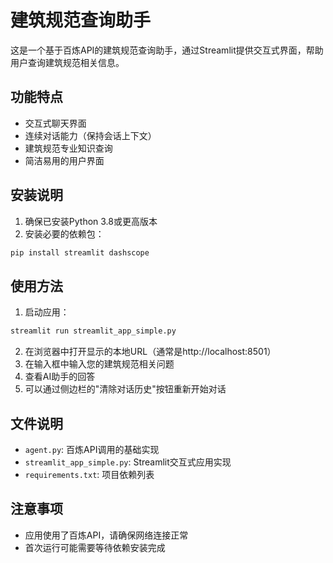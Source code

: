 # 建筑规范查询助手

这是一个基于百炼API的建筑规范查询助手，通过Streamlit提供交互式界面，帮助用户查询建筑规范相关信息。

## 功能特点

- 交互式聊天界面
- 连续对话能力（保持会话上下文）
- 建筑规范专业知识查询
- 简洁易用的用户界面

## 安装说明

1. 确保已安装Python 3.8或更高版本
2. 安装必要的依赖包：

```bash
pip install streamlit dashscope
```

## 使用方法

1. 启动应用：

```bash
streamlit run streamlit_app_simple.py
```

2. 在浏览器中打开显示的本地URL（通常是http://localhost:8501）
3. 在输入框中输入您的建筑规范相关问题
4. 查看AI助手的回答
5. 可以通过侧边栏的"清除对话历史"按钮重新开始对话

## 文件说明

- `agent.py`: 百炼API调用的基础实现
- `streamlit_app_simple.py`: Streamlit交互式应用实现
- `requirements.txt`: 项目依赖列表

## 注意事项

- 应用使用了百炼API，请确保网络连接正常
- 首次运行可能需要等待依赖安装完成
